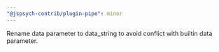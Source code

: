 ```yaml
---
"@jspsych-contrib/plugin-pipe": minor
---
```


Rename data parameter to data_string to avoid conflict with builtin data parameter.
